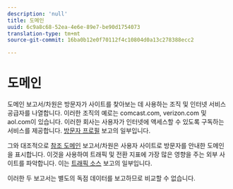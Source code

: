 ```yaml
---
description: 'null'
title: 도메인
uuid: 6c9a8c68-52ea-4e6e-89e7-be90d1754073
translation-type: tm+mt
source-git-commit: 16ba0b12e0f70112f4c10804d0a13c278388ecc2

---
```



# 도메인

도메인 보고서/차원은 방문자가 사이트를 찾아보는 데 사용하는 조직 및 인터넷 서비스 공급자를 나열합니다. 이러한 조직의 예로는 comcast.com, verizon.com 및 aol.com이 있습니다. 이러한 회사는 사용자가 인터넷에 액세스할 수 있도록 구독하는 서비스를 제공합니다. [방문자 프로필](reports-visitor-profile.md) 보고의 일부입니다.

그와 대조적으로 [참조 도메인](/help/components/c-variables/dimensionslist/reports-referring-domains.md) 보고서/차원은 사용자 사이트로 방문자를 안내한 도메인을 표시합니다. 이것을 사용하여 트래픽 및 전환 지표에 가장 많은 영향을 주는 외부 사이트를 파악합니다. 이는 [트래픽 소스](reports-traffic-sources.md) 보고의 일부입니다.

이러한 두 보고서는 별도의 독점 데이터를 보고하므로 비교할 수 없습니다.
